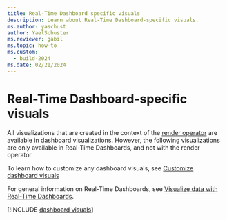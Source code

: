 ```yaml
---
title: Real-Time Dashboard specific visuals
description: Learn about Real-Time Dashboard-specific visuals.
ms.author: yaschust
author: YaelSchuster
ms.reviewer: gabil
ms.topic: how-to
ms.custom:
  - build-2024
ms.date: 02/21/2024
---
```

# Real-Time Dashboard-specific visuals

All visualizations that are created in the context of the [render operator](/azure/data-explorer/kusto/query/render-operator?context=/fabric/context/context-rta&pivots=fabric) are available in dashboard visualizations. However, the following visualizations are only available in Real-Time Dashboards, and not with the render operator.

To learn how to customize any dashboard visuals, see [Customize dashboard visuals](dashboard-visuals-customize.md)

For general information on Real-Time Dashboards, see [Visualize data with Real-Time Dashboards](dashboard-real-time-create.md).

[!INCLUDE [dashboard visuals](~/../kusto-repo/data-explorer/includes/cross-repo/dashboard-visuals.md)]
